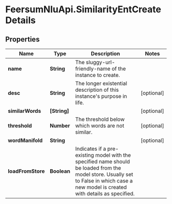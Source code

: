 # FeersumNluApi.SimilarityEntCreateDetails

## Properties
Name | Type | Description | Notes
------------ | ------------- | ------------- | -------------
**name** | **String** | The sluggy-url-friendly-name of the instance to create. | 
**desc** | **String** | The longer existential description of this instance&#39;s purpose in life. | [optional] 
**similarWords** | **[String]** |  | [optional] 
**threshold** | **Number** | The threshold below which words are not similar. | [optional] 
**wordManifold** | **String** |  | [optional] 
**loadFromStore** | **Boolean** | Indicates if a pre-existing model with the specified name should be loaded from the model store. Usually set to False in which case a new model is created with details as specified. | 


